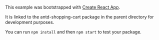 This example was bootstrapped with [Create React App](https://github.com/facebook/create-react-app).

It is linked to the antd-shopping-cart package in the parent directory for development purposes.

You can run `npm install` and then `npm start` to test your package.
